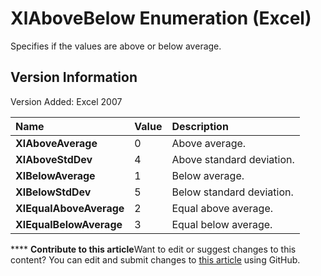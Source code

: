 
# XlAboveBelow Enumeration (Excel)

Specifies if the values are above or below average.


## Version Information

Version Added: Excel 2007 



|**Name**|**Value**|**Description**|
|:-----|:-----|:-----|
| **XlAboveAverage**|0|Above average.|
| **XlAboveStdDev**|4|Above standard deviation.|
| **XlBelowAverage**|1|Below average.|
| **XlBelowStdDev**|5|Below standard deviation.|
| **XlEqualAboveAverage**|2|Equal above average.|
| **XlEqualBelowAverage**|3|Equal below average.|

****   **Contribute to this article**Want to edit or suggest changes to this content? You can edit and submit changes to  [this article](https://github.com/jhershey00/VBA_Excel_Test/OpenXMLCon/articles/234b7c1c-c06f-94dd-df89-61911353a727.md) using GitHub.

